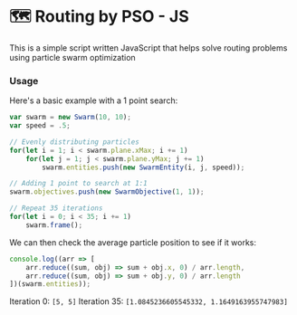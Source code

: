 # 🗺️ Routing by PSO - JS

This is a simple script written JavaScript that helps solve routing problems using particle swarm optimization

### Usage

Here's a basic example with a 1 point search:
```js
var swarm = new Swarm(10, 10);
var speed = .5;

// Evenly distributing particles
for(let i = 1; i < swarm.plane.xMax; i += 1)
    for(let j = 1; j < swarm.plane.yMax; j += 1)
        swarm.entities.push(new SwarmEntity(i, j, speed));

// Adding 1 point to search at 1:1
swarm.objectives.push(new SwarmObjective(1, 1));

// Repeat 35 iterations
for(let i = 0; i < 35; i += 1)
    swarm.frame();
```

We can then check the average particle position to see if it works:
```js
console.log((arr => [
    arr.reduce((sum, obj) => sum + obj.x, 0) / arr.length,
    arr.reduce((sum, obj) => sum + obj.y, 0) / arr.length
])(swarm.entities));
```
Iteration 0: `[5, 5]`
Iteration 35: `[1.0845236605545332, 1.1649163955747983]`
